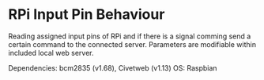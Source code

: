 # RPi Input Pin Behaviour

Reading assigned input pins of RPi and if there is a signal comming send a certain command to the connected server. Parameters are modifiable within included local web server.

Dependencies: bcm2835 (v1.68), Civetweb (v1.13)
OS: Raspbian
